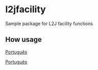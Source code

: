 # l2jfacility

Sample package for L2J facility functions


## How usage
[Português](https://github.com/renan-s-oliveira/l2jfacility/blob/main/src/usage/portugues/PORTUGUES.md)

[Português](https://github.com/renan-s-oliveira/l2jfacility/blob/main/src/usage/english/ENGLISH.md)
